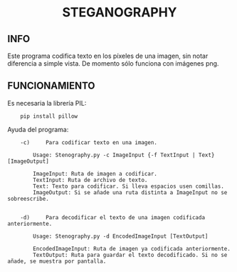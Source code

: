 <h1 style="text-align:center">STEGANOGRAPHY</h1>


<h2>INFO</h2>

Este programa codifica texto en los píxeles de una imagen, sin notar diferencia a simple vista.
De momento sólo funciona con imágenes png.


<h2>FUNCIONAMIENTO</h2>

Es necesaria la librería PIL:

		pip install pillow

Ayuda del programa:

		-c)     Para codificar texto en una imagen.

			Usage: Stenography.py -c ImageInput {-f TextInput | Text} [ImageOutput]

			ImageInput: Ruta de imagen a codificar.
			TextInput: Ruta de archivo de texto.
			Text: Texto para codificar. Si lleva espacios usen comillas.
			ImageOutput: Si se añade una ruta distinta a ImageInput no se sobreescribe.


		-d)     Para decodificar el texto de una imagen codificada anteriormente.

			Usage: Stenography.py -d EncodedImageInput [TextOutput]

			EncodedImageInput: Ruta de imagen ya codificada anteriormente.
			TextOutput: Ruta para guardar el texto decodificado. Si no se añade, se muestra por pantalla.
